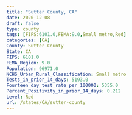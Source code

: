 ```yaml
---
title: "Sutter County, CA"
date: 2020-12-08
draft: false
type: county
tags: [FIPS:6101.0,FEMA:9.0,Small metro,Red]
categories: [CA]
County: Sutter County
State: CA
FIPS: 6101.0
FEMA_Region: 9.0
Population: 96971.0
NCHS_Urban_Rural_Classification: Small metro
Tests_in_prior_14_days: 5193.0
Fourteen_day_test_rate_per_100000: 5355.0
Percent_Positivity_in_prior_14_days: 0.212
Level: Red
url: /states/CA/sutter-county
---
```



